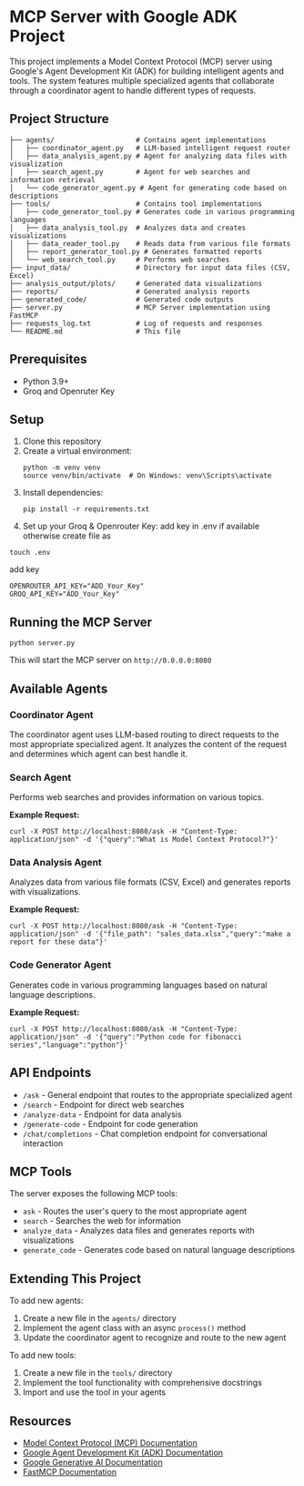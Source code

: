 # MCP Server with Google ADK Project

This project implements a Model Context Protocol (MCP) server using Google's Agent Development Kit (ADK) for building intelligent agents and tools. The system features multiple specialized agents that collaborate through a coordinator agent to handle different types of requests.

## Project Structure

```
├── agents/                    # Contains agent implementations
│   ├── coordinator_agent.py   # LLM-based intelligent request router
│   ├── data_analysis_agent.py # Agent for analyzing data files with visualization
│   ├── search_agent.py        # Agent for web searches and information retrieval
│   └── code_generator_agent.py # Agent for generating code based on descriptions
├── tools/                     # Contains tool implementations
│   ├── code_generator_tool.py # Generates code in various programming languages
│   ├── data_analysis_tool.py  # Analyzes data and creates visualizations
│   ├── data_reader_tool.py    # Reads data from various file formats
│   ├── report_generator_tool.py # Generates formatted reports
│   └── web_search_tool.py     # Performs web searches
├── input_data/                # Directory for input data files (CSV, Excel)
├── analysis_output/plots/     # Generated data visualizations
├── reports/                   # Generated analysis reports
├── generated_code/            # Generated code outputs
├── server.py                  # MCP Server implementation using FastMCP
├── requests_log.txt           # Log of requests and responses
└── README.md                  # This file
```

## Prerequisites

- Python 3.9+
- Groq and Openruter Key

## Setup

1. Clone this repository
2. Create a virtual environment:
   ```
   python -m venv venv
   source venv/bin/activate  # On Windows: venv\Scripts\activate
   ```
3. Install dependencies:
   ```
   pip install -r requirements.txt
   ```
4. Set up your Groq & Openrouter Key:
  add key in .env if available otherwise create file as 
  ```
  touch .env 
  ```
  add key
   ```
   OPENROUTER_API_KEY="ADD_Your_Key"
   GROQ_API_KEY="ADD_Your_Key" 
   
   ```

## Running the MCP Server

```
python server.py
```

This will start the MCP server on `http://0.0.0.0:8080`

## Available Agents

### Coordinator Agent

The coordinator agent uses LLM-based routing to direct requests to the most appropriate specialized agent. It analyzes the content of the request and determines which agent can best handle it.

### Search Agent

Performs web searches and provides information on various topics.

**Example Request:**
```
curl -X POST http://localhost:8080/ask -H "Content-Type: application/json" -d '{"query":"What is Model Context Protocol?"}'
```

### Data Analysis Agent

Analyzes data from various file formats (CSV, Excel) and generates reports with visualizations.

**Example Request:**
```
curl -X POST http://localhost:8080/ask -H "Content-Type: application/json" -d '{"file_path": "sales_data.xlsx","query":"make a report for these data"}'
```

### Code Generator Agent

Generates code in various programming languages based on natural language descriptions.

**Example Request:**
```
curl -X POST http://localhost:8080/ask -H "Content-Type: application/json" -d '{"query":"Python code for fibonacci series","language":"python"}'
```

## API Endpoints

- `/ask` - General endpoint that routes to the appropriate specialized agent
- `/search` - Endpoint for direct web searches
- `/analyze-data` - Endpoint for data analysis
- `/generate-code` - Endpoint for code generation
- `/chat/completions` - Chat completion endpoint for conversational interaction

## MCP Tools

The server exposes the following MCP tools:

- `ask` - Routes the user's query to the most appropriate agent
- `search` - Searches the web for information
- `analyze_data` - Analyzes data files and generates reports with visualizations
- `generate_code` - Generates code based on natural language descriptions

## Extending This Project

To add new agents:
1. Create a new file in the `agents/` directory
2. Implement the agent class with an async `process()` method
3. Update the coordinator agent to recognize and route to the new agent

To add new tools:
1. Create a new file in the `tools/` directory
2. Implement the tool functionality with comprehensive docstrings
3. Import and use the tool in your agents

## Resources

- [Model Context Protocol (MCP) Documentation](https://modelcontextprotocol.io/)
- [Google Agent Development Kit (ADK) Documentation](https://ai.google.dev/docs/agents_api)
- [Google Generative AI Documentation](https://ai.google.dev/)
- [FastMCP Documentation](https://fastmcp.readthedocs.io/)